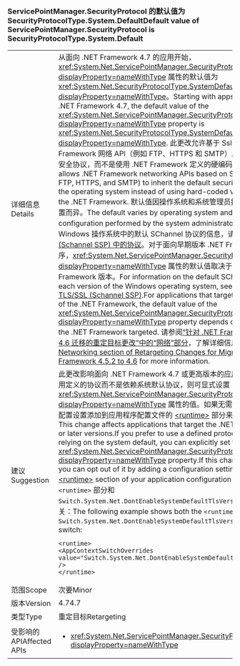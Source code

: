 ### <a name="default-value-of-servicepointmanagersecurityprotocol-is-securityprotocoltypesystemdefault"></a><span data-ttu-id="d97de-101">ServicePointManager.SecurityProtocol 的默认值为 SecurityProtocolType.System.Default</span><span class="sxs-lookup"><span data-stu-id="d97de-101">Default value of ServicePointManager.SecurityProtocol is SecurityProtocolType.System.Default</span></span>

|   |   |
|---|---|
|<span data-ttu-id="d97de-102">详细信息</span><span class="sxs-lookup"><span data-stu-id="d97de-102">Details</span></span>|<span data-ttu-id="d97de-103">从面向 .NET Framework 4.7 的应用开始，<xref:System.Net.ServicePointManager.SecurityProtocol?displayProperty=nameWithType> 属性的默认值为 <xref:System.Net.SecurityProtocolType.SystemDefault?displayProperty=nameWithType>。</span><span class="sxs-lookup"><span data-stu-id="d97de-103">Starting with apps that target the .NET Framework 4.7, the default value of the <xref:System.Net.ServicePointManager.SecurityProtocol?displayProperty=nameWithType> property is <xref:System.Net.SecurityProtocolType.SystemDefault?displayProperty=nameWithType>.</span></span> <span data-ttu-id="d97de-104">此更改允许基于 SslStream 的 .NET Framework 网络 API（例如 FTP、HTTPS 和 SMTP）从操作系统继承默认安全协议，而不是使用 .NET Framework 定义的硬编码值。</span><span class="sxs-lookup"><span data-stu-id="d97de-104">This change allows .NET Framework networking APIs based on SslStream (such as FTP, HTTPS, and SMTP) to inherit the default security protocols from the operating system instead of using hard-coded values defined by the .NET Framework.</span></span> <span data-ttu-id="d97de-105">默认值因操作系统和系统管理员执行的任何自定义配置而异。</span><span class="sxs-lookup"><span data-stu-id="d97de-105">The default varies by operating system and any custom configuration performed by the system administrator.</span></span> <span data-ttu-id="d97de-106">有关每个版本的 Windows 操作系统中的默认 SChannel 协议的信息，请参阅 [TLS/SSL (Schannel SSP) 中的协议](https://msdn.microsoft.com/library/windows/desktop/mt808159.aspx)。对于面向早期版本 .NET Framework 的应用程序，<xref:System.Net.ServicePointManager.SecurityProtocol?displayProperty=nameWithType> 属性的默认值取决于所面向的 .NET Framework 版本。</span><span class="sxs-lookup"><span data-stu-id="d97de-106">For information on the default SChannel protocol in each version of the Windows operating system, see [Protocols in TLS/SSL (Schannel SSP)](https://msdn.microsoft.com/library/windows/desktop/mt808159.aspx).For applications that target an earlier version of the .NET Framework, the default value of the <xref:System.Net.ServicePointManager.SecurityProtocol?displayProperty=nameWithType> property depends on the version of the .NET Framework targeted.</span></span> <span data-ttu-id="d97de-107">请参阅[“针对 .NET Framework 4.5.2 到 4.6 迁移的重定目标更改”中的“网络”部分](~/docs/framework/migration-guide/retargeting/4.5.2-4.6.md#networking)，了解详细信息。</span><span class="sxs-lookup"><span data-stu-id="d97de-107">See the [Networking section of Retargeting Changes for Migration from .NET Framework 4.5.2 to 4.6](~/docs/framework/migration-guide/retargeting/4.5.2-4.6.md#networking) for more information.</span></span>|
|<span data-ttu-id="d97de-108">建议</span><span class="sxs-lookup"><span data-stu-id="d97de-108">Suggestion</span></span>|<span data-ttu-id="d97de-109">此更改影响面向 .NET Framework 4.7 或更高版本的应用程序。如果希望使用定义的协议而不是依赖系统默认协议，则可显式设置 <xref:System.Net.ServicePointManager.SecurityProtocol?displayProperty=nameWithType> 属性的值。如果无需此更改，可通过将配置设置添加到应用程序配置文件的 [\<runtime>](~/docs/framework/configure-apps/file-schema/runtime/runtime-element.md) 部分来选择弃用此更改。</span><span class="sxs-lookup"><span data-stu-id="d97de-109">This change affects applications that target the .NET Framework 4.7 or later versions.If you prefer to use a defined protocol rather than relying on the system default, you can explicitly set the value of the <xref:System.Net.ServicePointManager.SecurityProtocol?displayProperty=nameWithType> property.If this change is undesirable, you can opt out of it by adding a configuration setting to the [\<runtime>](~/docs/framework/configure-apps/file-schema/runtime/runtime-element.md) section of your application configuration file.</span></span> <span data-ttu-id="d97de-110">以下示例显示 <code>&lt;runtime&gt;</code> 部分和 <code>Switch.System.Net.DontEnableSystemDefaultTlsVersions</code> 选择弃用开关：</span><span class="sxs-lookup"><span data-stu-id="d97de-110">The following example shows both the <code>&lt;runtime&gt;</code> section and the <code>Switch.System.Net.DontEnableSystemDefaultTlsVersions</code> opt-out switch:</span></span><pre><code class="language-xml">&lt;runtime&gt;&#13;&#10;&lt;AppContextSwitchOverrides value=&quot;Switch.System.Net.DontEnableSystemDefaultTlsVersions=true&quot; /&gt;&#13;&#10;&lt;/runtime&gt;&#13;&#10;</code></pre>|
|<span data-ttu-id="d97de-111">范围</span><span class="sxs-lookup"><span data-stu-id="d97de-111">Scope</span></span>|<span data-ttu-id="d97de-112">次要</span><span class="sxs-lookup"><span data-stu-id="d97de-112">Minor</span></span>|
|<span data-ttu-id="d97de-113">版本</span><span class="sxs-lookup"><span data-stu-id="d97de-113">Version</span></span>|<span data-ttu-id="d97de-114">4.7</span><span class="sxs-lookup"><span data-stu-id="d97de-114">4.7</span></span>|
|<span data-ttu-id="d97de-115">类型</span><span class="sxs-lookup"><span data-stu-id="d97de-115">Type</span></span>|<span data-ttu-id="d97de-116">重定目标</span><span class="sxs-lookup"><span data-stu-id="d97de-116">Retargeting</span></span>|
|<span data-ttu-id="d97de-117">受影响的 API</span><span class="sxs-lookup"><span data-stu-id="d97de-117">Affected APIs</span></span>|<ul><li><xref:System.Net.ServicePointManager.SecurityProtocol?displayProperty=nameWithType></li></ul>|

